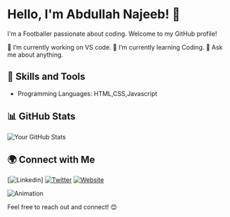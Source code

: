 # Hello, I'm Abdullah Najeeb! 👋

I'm a Footballer passionate about coding. Welcome to my GitHub profile! 

🔭 I’m currently working on VS code.
🌱 I’m currently learning Coding.
💬 Ask me about anything.

## 🚀 Skills and Tools
- Programming Languages: HTML,CSS,Javascript

## 📊 GitHub Stats
![Your GitHub Stats](https://github.com/AbdullahNajeebb)

## 🌍 Connect with Me
[![Linkedin](https://www.linkedin.com/in/abdullah-najeeb-7b66472b7/)]
[![Twitter](https://img.shields.io/badge/-Twitter-1DA1F2?style=flat-square&logo=twitter&logoColor=white&link=https://twitter.com/yourusername)](https://twitter.com/yourusername)
[![Website](https://img.shields.io/badge/-Website-ff7139?style=flat-square&logo=appveyor&logoColor=white&link=https://yourwebsite.com)](https://yourwebsite.com)

![Animation](https://media.giphy.com/media/your-gif-url-here/giphy.gif)

Feel free to reach out and connect! 😊
<!---
AbdullahNajeebb/AbdullahNajeebb is a ✨ special ✨ repository because its `README.md` (this file) appears on your GitHub profile.
You can click the Preview link to take a look at your changes.
--->
